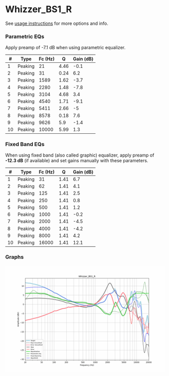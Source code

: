 # Whizzer_BS1_R
See [usage instructions](https://github.com/jaakkopasanen/AutoEq#usage) for more options and info.

### Parametric EQs
Apply preamp of -7.1 dB when using parametric equalizer.

|   # | Type    |   Fc (Hz) |    Q |   Gain (dB) |
|-----|---------|-----------|------|-------------|
|   1 | Peaking |        21 | 4.46 |        -0.1 |
|   2 | Peaking |        31 | 0.24 |         6.2 |
|   3 | Peaking |      1589 | 1.62 |        -3.7 |
|   4 | Peaking |      2280 | 1.48 |        -7.8 |
|   5 | Peaking |      3104 | 4.68 |         3.4 |
|   6 | Peaking |      4540 | 1.71 |        -9.1 |
|   7 | Peaking |      5411 | 2.66 |        -5   |
|   8 | Peaking |      8578 | 0.18 |         7.6 |
|   9 | Peaking |      9626 | 5.9  |        -1.4 |
|  10 | Peaking |     10000 | 5.99 |         1.3 |

### Fixed Band EQs
When using fixed band (also called graphic) equalizer, apply preamp of **-12.3 dB** (if available) and set gains manually with these parameters.

|   # | Type    |   Fc (Hz) |    Q |   Gain (dB) |
|-----|---------|-----------|------|-------------|
|   1 | Peaking |        31 | 1.41 |         6.7 |
|   2 | Peaking |        62 | 1.41 |         4.1 |
|   3 | Peaking |       125 | 1.41 |         2.5 |
|   4 | Peaking |       250 | 1.41 |         0.8 |
|   5 | Peaking |       500 | 1.41 |         1.2 |
|   6 | Peaking |      1000 | 1.41 |        -0.2 |
|   7 | Peaking |      2000 | 1.41 |        -4.5 |
|   8 | Peaking |      4000 | 1.41 |        -4.2 |
|   9 | Peaking |      8000 | 1.41 |         4.2 |
|  10 | Peaking |     16000 | 1.41 |        12.1 |

### Graphs
![](./Whizzer_BS1_R.png)
